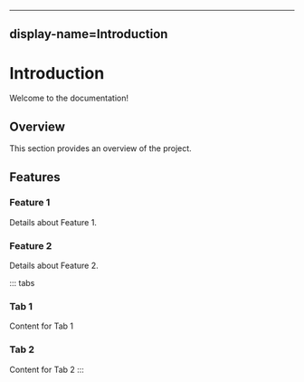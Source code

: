 -----
display-name=Introduction
-----

# Introduction

Welcome to the documentation!

## Overview

This section provides an overview of the project.

## Features

### Feature 1

Details about Feature 1.

### Feature 2

Details about Feature 2.

::: tabs
### Tab 1
Content for Tab 1

### Tab 2
Content for Tab 2
:::
